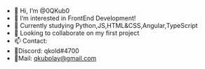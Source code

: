 - 👋 Hi, I’m @0QKub0
- 👀 I’m interested in FrontEnd Development!
- 🌱 Currently studying Python,JS,HTML&CSS,Angular,TypeScript
- 💞️ Looking to collaborate on my first project
- 📫 Contact:
- 📱Discord: qkold#4700
- 🤠Mail: qkubplay@gmail.com

<!---
0QKub0/0QKub0 is a ✨ special ✨ repository because its `README.md` (this file) appears on your GitHub profile.
You can click the Preview link to take a look at your changes.
--->
